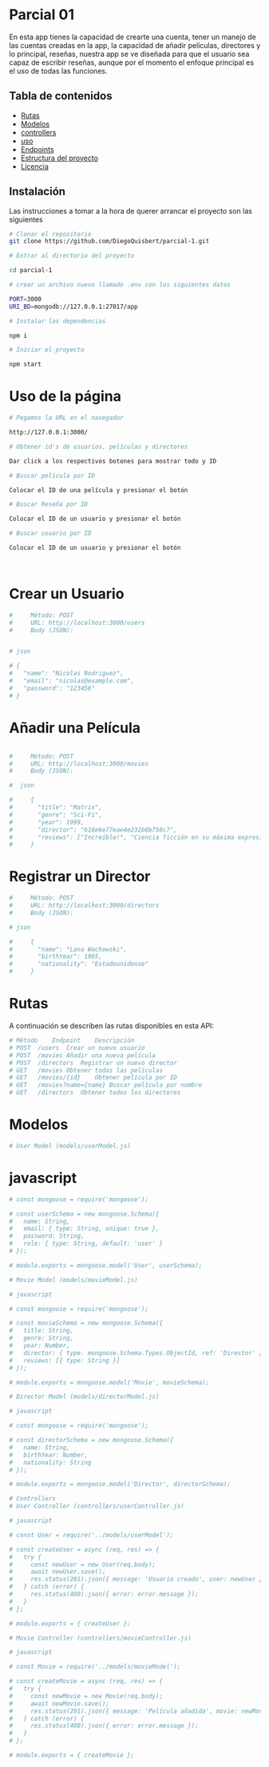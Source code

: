 # Parcial 01

En esta app tienes la capacidad de crearte una cuenta, tener un manejo de las cuentas creadas en la app, la capacidad de añadir películas, directores y lo principal, reseñas, nuestra app se ve diseñada para que el usuario sea capaz de escribir reseñas, aunque por el momento el enfoque principal es el uso de todas las funciones.

## Tabla de contenidos

- [Rutas](#rutas)
- [Modelos](#modelos)
- [controllers](#controllers)
- [uso](#uso)
- [Endpoints](#endpoints)
- [Estructura del proyecto](#estructura-del-proyecto)
- [Licencia](#licencia)

## Instalación

Las instrucciones a tomar a la hora de querer arrancar el proyecto son las siguientes

```bash
# Clonar el repositorio
git clone https://github.com/DiegoQuisbert/parcial-1.git

# Entrar al directorio del proyecto

cd parcial-1

# crear un archivo nuevo llamado .env con los siguientes datos

PORT=3000
URI_BD=mongodb://127.0.0.1:27017/app

# Instalar las dependencias

npm i

# Iniciar el proyecto

npm start

```
# Uso de la página

``` bash
# Pegamos la URL en el navegador

http://127.0.0.1:3000/

# Obtener id's de usuarios, películas y directores

Dar click a los respectivos botones para mostrar todo y ID

# Buscar película por ID

Colocar el ID de una película y presionar el botón

# Buscar Reseña por ID

Colocar el ID de un usuario y presionar el botón

# Buscar usuario por ID

Colocar el ID de un usuario y presionar el botón




``` 

# Crear un Usuario

``` bash
#     Método: POST
#     URL: http://localhost:3000/users
#     Body (JSON):

``` 

``` bash

# json

# {
#   "name": "Nicolas Rodriguez",
#   "email": "nicolas@example.com",
#   "password": "123456"
# }

```
# Añadir una Película

``` bash

#     Método: POST
#     URL: http://localhost:3000/movies
#     Body (JSON):

#  json

#     {
#       "title": "Matrix",
#       "genre": "Sci-Fi",
#       "year": 1999,
#       "director": "616e6e77eae4e232b8b758c7",
#       "reviews": ["Increíble!", "Ciencia ficción en su máxima expresión"]
#     }
```

# Registrar un Director

``` bash
#     Método: POST
#     URL: http://localhost:3000/directors
#     Body (JSON):

# json

#     {
#       "name": "Lana Wachowski",
#       "birthYear": 1965,
#       "nationality": "Estadounidense"
#     }

```

# Rutas
A continuación se describen las rutas disponibles en esta API:

``` bash
# Método	Endpoint	Descripción
# POST	/users	Crear un nuevo usuario
# POST	/movies	Añadir una nueva película
# POST	/directors	Registrar un nuevo director
# GET	/movies	Obtener todas las películas
# GET	/movies/{id}	Obtener película por ID
# GET	/movies?name={name}	Buscar película por nombre
# GET	/directors	Obtener todos los directores

```
# Modelos

``` bash
# User Model (models/userModel.js)
```

# javascript

``` bash
# const mongoose = require('mongoose');

# const userSchema = new mongoose.Schema({
#   name: String,
#   email: { type: String, unique: true },
#   password: String,
#   role: { type: String, default: 'user' }
# });

# module.exports = mongoose.model('User', userSchema);

# Movie Model (models/movieModel.js)

# javascript

# const mongoose = require('mongoose');

# const movieSchema = new mongoose.Schema({
#   title: String,
#   genre: String,
#   year: Number,
#   director: { type: mongoose.Schema.Types.ObjectId, ref: 'Director' },
#   reviews: [{ type: String }]
# });

# module.exports = mongoose.model('Movie', movieSchema);

# Director Model (models/directorModel.js)

# javascript

# const mongoose = require('mongoose');

# const directorSchema = new mongoose.Schema({
#   name: String,
#   birthYear: Number,
#   nationality: String
# });

# module.exports = mongoose.model('Director', directorSchema);

# Controllers
# User Controller (controllers/userController.js)

# javascript

# const User = require('../models/userModel');

# const createUser = async (req, res) => {
#   try {
#     const newUser = new User(req.body);
#     await newUser.save();
#     res.status(201).json({ message: 'Usuario creado', user: newUser });
#   } catch (error) {
#     res.status(400).json({ error: error.message });
#   }
# };

# module.exports = { createUser };

# Movie Controller (controllers/movieController.js)

# javascript

# const Movie = require('../models/movieModel');

# const createMovie = async (req, res) => {
#   try {
#     const newMovie = new Movie(req.body);
#     await newMovie.save();
#     res.status(201).json({ message: 'Película añadida', movie: newMovie });
#   } catch (error) {
#     res.status(400).json({ error: error.message });
#   }
# };

# module.exports = { createMovie };

```